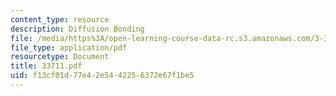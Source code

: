 ```yaml
---
content_type: resource
description: Diffusion Bonding
file: /media/https%3A/open-learning-course-data-rc.s3.amazonaws.com/3-37-welding-and-joining-processes-fall-2002/f13cf01d77e42e5442256372e67f1be5_33711.pdf
file_type: application/pdf
resourcetype: Document
title: 33711.pdf
uid: f13cf01d-77e4-2e54-4225-6372e67f1be5
---
```

